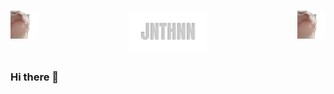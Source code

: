 <h1 align="center">
        <div style="display: flex; justify-content: space-between;">
                <div>
                        <img align="left" src="https://raw.githubusercontent.com/JNTHNN/JNTHNN/master/catjam.gif" alt="catjam">
                </div>
                <div>
                        <img src="https://raw.githubusercontent.com/JNTHNN/JNTHNN/master/JNTHNN.svg" alt="JNTHNN" style="width:30%;height:auto;object-fit:cover;">
                </div>
                <div>
                        <img src="https://raw.githubusercontent.com/JNTHNN/JNTHNN/master/catjam.gif" alt="catjam">
                </div>
        </div>
</h1>

### Hi there 👋

<!--
**JNTHNN/JNTHNN** is a ✨ _special_ ✨ repository because its `README.md` (this file) appears on your GitHub profile.

Here are some ideas to get you started:

- 🔭 I’m currently working on ...
- 🌱 I’m currently learning ...
- 👯 I’m looking to collaborate on ...
- 🤔 I’m looking for help with ...
- 💬 Ask me about ...
- 📫 How to reach me: ...
- 😄 Pronouns: ...
- ⚡ Fun fact: ...
-->
